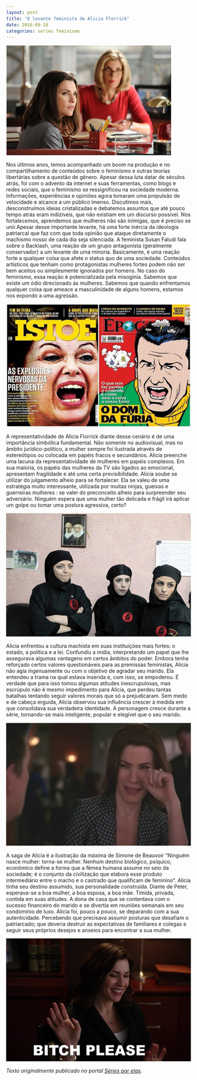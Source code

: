 ```yaml
---
layout: post
title: "O levante feminista de Alicia Florrick"
date: 2016-09-18
categories: series feminismo
---
```


![Alicia_03_home](https://raw.githubusercontent.com/monicabulgari/monicabulgari.github.io/master/images/texto_03_home.jpeg)

Nos últimos anos, temos acompanhado um boom na produção e no compartilhamento de conteúdos sobre o feminismo e outras teorias 
libertárias sobre a questão de gênero. Apesar dessa luta datar de séculos atrás, foi com o advento da internet e suas ferramentas,
como blogs e redes sociais, que o feminismo se ressignificou na sociedade moderna. Informações, experiências e opiniões agora 
tomaram uma propulsão de velocidade e alcance a um público imenso. Discutimos mais, desconstruímos ideias cristalizadas e 
debatemos assuntos que até pouco tempo atrás eram indizíveis, que não existiam em um discurso possível. Nos fortalecemos, 
aprendemos que mulheres não são inimigas, que é preciso se unir.Apesar desse importante levante, há uma forte inércia da 
ideologia patriarcal que faz com que toda opinião que ataque diretamente o machismo nosso de cada dia seja silenciada. 
A feminista Susan Faludi fala sobre o Backlash, uma reação de um grupo antagonista (geralmente conservador) 
a um levante de uma minoria. Basicamente, é uma reação forte a qualquer coisa que afete o status quo de uma sociedade. 
Conteúdos artísticos que tenham como protagonistas mulheres fortes podem não ser bem aceitos ou simplesmente ignorados por homens. 
No caso do feminismo, essa reação é potencializada pela misoginia. Sabemos que existe um ódio direcionado às mulheres. 
Sabemos que quando enfrentamos qualquer coisa que ameace a masculinidade de alguns homens, estamos nos expondo a uma agressão.

![Alicia_03_01](https://raw.githubusercontent.com/monicabulgari/monicabulgari.github.io/master/images/texto_03_01.jpg)

A representatividade de Alicia Florrick diante desse cenário é de uma importância simbólica fundamental. 
Não somente no audiovisual, mas no âmbito jurídico-político, a mulher sempre foi ilustrada através de estereótipos ou 
colocada em papéis fracos e secundários. Alicia preenche uma lacuna da representatividade de mulheres em papéis complexos. 
Em sua maioria, os papéis das mulheres da TV são ligados ao emocional, apresentam fragilidade e até uma certa previsibilidade. 
Alicia soube se utilizar do julgamento alheio para se fortalecer. Ela se valeu de uma estratégia muito interessante, 
utilizada por muitas ninjas, gueixas e guerreiras mulheres : se valer do preconceito alheio para surpreender seu adversário. 
Ninguém espera que uma mulher tão delicada e frágil irá aplicar um golpe ou tomar uma postura agressiva, certo?

![Alicia_03_02](https://raw.githubusercontent.com/monicabulgari/monicabulgari.github.io/master/images/texto_03_02.jpg)

Alicia enfrentou a cultura machista em suas instituições mais fortes: o estado, a política e a lei. Confundiu a mídia, 
interpretando um papel que lhe assegurava algumas vantagens em certos âmbitos do poder. Embora tenha reforçado certos valores
questionáveis para as premissas feministas, Alicia não agia ingenuamente ou com o objetivo de agradar seu marido. Ela entendeu a
trama na qual estava inserida e, com isso, se empoderou. É verdade que para isso tomou algumas atitudes inescrupulosas, 
mas escrúpulo não é mesmo impedimento para Alicia, que perdeu tantas batalhas tentando seguir valores morais que só a 
prejudicaram. Sem medo e de cabeça erguida, Alicia observou sua influência crescer à medida em que consolidava sua verdadeira 
identidade. A personagem cresce durante a série, tornando-se mais inteligente, popular e elegível que o seu marido.

![Alicia_03_03](https://raw.githubusercontent.com/monicabulgari/monicabulgari.github.io/master/images/texto_03_03.jpg)

A saga de Alicia é a ilustração da máxima de Simone de Beauvoir “Ninguém nasce mulher: torna-se mulher. Nenhum destino biológico,
psíquico, econômico define a forma que a fêmea humana assume no seio da sociedade; é o conjunto da civilização que elabora 
esse produto intermediário entre o macho e o castrado que qualificam de feminino“. Alícia tinha seu destino assumido, sua 
personalidade construída. Diante de Peter, esperava-se a boa mulher, a boa esposa, a boa mãe. Tímida, privada, contida em 
suas atitudes. A dona de casa que se contentava com o sucesso financeiro do marido e se divertia em reuniões semanais em 
seu condomínio de luxo. Alicia foi, pouco a pouco, se deparando com a sua autenticidade. Percebendo que precisava assumir
posturas que desafiam o patriarcado; que deveria destruir as expectativas de familiares e colegas e seguir seus 
próprios desejos e anseios para encontrar a sua mulher.

![Alicia_03_04](https://raw.githubusercontent.com/monicabulgari/monicabulgari.github.io/master/images/texto_03_04.jpg)

_Texto originalmente publicado no portal [Séries por elas](https://seriesporelas.com.br/o-levante-feminista-de-alicia-florrick/)_. 
